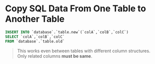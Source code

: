 # Copy SQL Data From One Table to Another Table

```sql
INSERT INTO `database`.`table.new`(`colA`,`colB`,`colC`)
SELECT `colA`,`colB`,`colC`
FROM `database`.`table.old`
```

> This works even between tables with different column structures. Only related columns **must be same**.